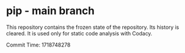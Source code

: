 # pip - main branch

This repository contains the frozen state of the repository.
Its history is cleared. It is used only for static code
analysis with Codacy.

Commit Time: 1718748278